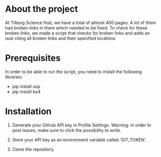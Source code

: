 # About the project
At Tilburg Science Hub, we have a total of almost 400 pages. A lot of them had broken links in there which needed to be fixed. To check for these broken links, we made a script that checks for broken links and adds an isue citing all broken links and their specified locations

# Prerequisites
In order to be able to run the script, you need to install the following libraries:
- pip install usp
- pip install bs4

# Installation
1. Generate your Github API key in Profile Settings.
Warning: in order to post issues, make sure to click the possibility to write.

2. Store your API key as an environment variable called 'GIT_TOKEN'.

3. Clone the repository.
